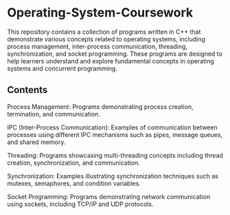 # Operating-System-Coursework
This repository contains a collection of programs written in C++ that demonstrate various concepts related to operating systems, including process management, inter-process communication, threading, synchronization, and socket programming. These programs are designed to help learners understand and explore fundamental concepts in operating systems and concurrent programming.

## Contents
Process Management: Programs demonstrating process creation, termination, and communication.

IPC (Inter-Process Communication): Examples of communication between processes using different IPC mechanisms such as pipes, message queues, and shared memory.

Threading: Programs showcasing multi-threading concepts including thread creation, synchronization, and communication.

Synchronization: Examples illustrating synchronization techniques such as mutexes, semaphores, and condition variables.

Socket Programming: Programs demonstrating network communication using sockets, including TCP/IP and UDP protocols.
